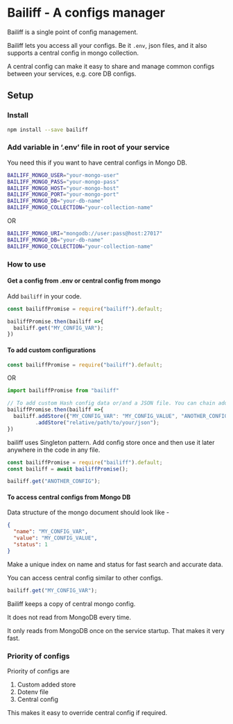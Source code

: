 
# Bailiff - A configs manager

Bailiff is a single point of config management.

Bailiff lets you access all your configs. Be it `.env`, json files, and it also supports a central config in mongo collection.

A central config can make it easy to share and manage common configs between your services, e.g. core DB configs.

## Setup

### Install

```bash
npm install --save bailiff
```

### Add variable in ‘.env’ file in root of your service

You need this if you want to have central configs in Mongo DB.

```bash
BAILIFF_MONGO_USER="your-mongo-user"
BAILIFF_MONGO_PASS="your-mongo-pass"
BAILIFF_MONGO_HOST="your-mongo-host"
BAILIFF_MONGO_PORT="your-mongo-port"
BAILIFF_MONGO_DB="your-db-name"
BAILIFF_MONGO_COLLECTION="your-collection-name"
```

OR

```bash
BAILIFF_MONGO_URI="mongodb://user:pass@host:27017"
BAILIFF_MONGO_DB="your-db-name"
BAILIFF_MONGO_COLLECTION="your-collection-name"
```

### How to use

#### Get a config from .env or central config from mongo

Add `bailiff` in your code.

```javascript
const bailiffPromise = require("bailiff").default;

bailiffPromise.then(bailiff =>{
  bailiff.get("MY_CONFIG_VAR"); 
}) 
```

#### To add custom configurations

```javascript
const bailiffPromise = require("bailiff").default;
```

OR

```javascript
import bailiffPromise from "bailiff"
```

```javascript
// To add custom Hash config data or/and a JSON file. You can chain addStore.
bailiffPromise.then(bailiff =>{
  bailiff.addStore({"MY_CONFIG_VAR": "MY_CONFIG_VALUE", "ANOTHER_CONFIG": "ANOTHER_VALUE"})
         .addStore("relative/path/to/your/json");
})
```

bailiff uses Singleton pattern. Add config store once and then use it later anywhere in the code in any file.

```javascript
const bailiffPromise = require("bailiff").default;
const bailiff = await bailiffPromise();

bailiff.get("ANOTHER_CONFIG");
```

#### To access central configs from Mongo DB

Data structure of the mongo document should look like -

```json
{
  "name": "MY_CONFIG_VAR",
  "value": "MY_CONFIG_VALUE",
  "status": 1
}
```

Make a unique index on name and status for fast search and accurate data.

You can access central config similar to other configs.

```javascript
bailiff.get("MY_CONFIG_VAR");
```

Bailiff keeps a copy of central mongo config.

It does not read from MongoDB every time.

It only reads from MongoDB once on the service startup. That makes it very fast.

### Priority of configs

Priority of configs are

1. Custom added store
2. Dotenv file
3. Central config

This makes it easy to override central config if required.

